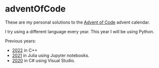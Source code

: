 # adventOfCode

These are my personal solutions to the [Advent of Code](https://adventofcode.com/) advent calendar. 

I try using a different language every year. This year I will be using Python.

Previous years:
- [2022](https://github.com/nManger/adventOfCode/tree/2022) in C++
- [2021](https://github.com/nManger/adventOfCode/tree/2021) in Julia using Jupyter notebooks.
- [2020](https://github.com/nManger/adventOfCode/tree/2020) in C# using Visual Studio.
